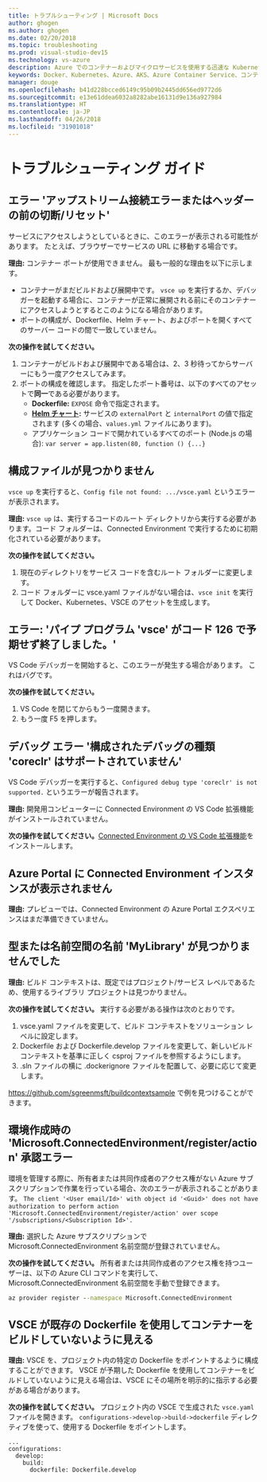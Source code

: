 ```yaml
---
title: トラブルシューティング | Microsoft Docs
author: ghogen
ms.author: ghogen
ms.date: 02/20/2018
ms.topic: troubleshooting
ms.prod: visual-studio-dev15
ms.technology: vs-azure
description: Azure でのコンテナーおよびマイクロサービスを使用する迅速な Kubernetes 開発
keywords: Docker、Kubernetes、Azure、AKS、Azure Container Service、コンテナー
manager: douge
ms.openlocfilehash: b41d228bcced6149c95b09b2445dd656ed9772d6
ms.sourcegitcommit: e13e61ddea6032a8282abe16131d9e136a927984
ms.translationtype: HT
ms.contentlocale: ja-JP
ms.lasthandoff: 04/26/2018
ms.locfileid: "31901018"
---
```

# <a name="troubleshooting-guide"></a>トラブルシューティング ガイド

## <a name="error-upstream-connect-error-or-disconnectreset-before-headers"></a>エラー 'アップストリーム接続エラーまたはヘッダーの前の切断/リセット'
サービスにアクセスしようとしているときに、このエラーが表示される可能性があります。 たとえば、ブラウザーでサービスの URL に移動する場合です。 

**理由:** コンテナー ポートが使用できません。 最も一般的な理由を以下に示します。 
* コンテナーがまだビルドおよび展開中です。 `vsce up` を実行するか、デバッガーを起動する場合に、コンテナーが正常に展開される前にそのコンテナーにアクセスしようとするとこのようになる場合があります。
* ポートの構成が、Dockerfile、Helm チャート、およびポートを開くすべてのサーバー コードの間で一致していません。

**次の操作を試してください。**
1. コンテナーがビルドおよび展開中である場合は、2、3 秒待ってからサーバーにもう一度アクセスしてみます。 
1. ポートの構成を確認します。 指定したポート番号は、以下のすべてのアセットで**同一**である必要があります。
    * **Dockerfile:** `EXPOSE` 命令で指定されます。
    * **[Helm チャート](https://docs.helm.sh):** サービスの `externalPort` と `internalPort` の値で指定されます (多くの場合、`values.yml` ファイルにあります)。
    * アプリケーション コードで開かれているすべてのポート (Node.js の場合): `var server = app.listen(80, function () {...}`


## <a name="config-file-not-found"></a>構成ファイルが見つかりません
`vsce up` を実行すると、`Config file not found: .../vsce.yaml` というエラーが表示されます。

**理由:** `vsce up` は、実行するコードのルート ディレクトリから実行する必要があります。コード フォルダーは、Connected Environment で実行するために初期化されている必要があります。

**次の操作を試してください。**
1. 現在のディレクトリをサービス コードを含むルート フォルダーに変更します。 
1. コード フォルダーに vsce.yaml ファイルがない場合は、`vsce init` を実行して Docker、Kubernetes、VSCE のアセットを生成します。

## <a name="error-the-pipe-program-vsce-exited-unexpectedly-with-code-126"></a>エラー: 'パイプ プログラム 'vsce' がコード 126 で予期せず終了しました。'
VS Code デバッガーを開始すると、このエラーが発生する場合があります。 これはバグです。

**次の操作を試してください。**
1. VS Code を閉じてからもう一度開きます。
2. もう一度 F5 を押します。


## <a name="debugging-error-configured-debug-type-coreclr-is-not-supported"></a>デバッグ エラー '構成されたデバッグの種類 'coreclr' はサポートされていません'
VS Code デバッガーを実行すると、`Configured debug type 'coreclr' is not supported.` というエラーが報告されます。

**理由:** 開発用コンピューターに Connected Environment の VS Code 拡張機能がインストールされていません。

**次の操作を試してください。**[Connected Environment の VS Code 拡張機能](get-started-netcore-01.md#get-kubernetes-debugging-for-vs-code)をインストールします。


## <a name="the-azure-portal-doesnt-show-connected-environment-instances"></a>Azure Portal に Connected Environment インスタンスが表示されません

**理由:** プレビューでは、Connected Environment の Azure Portal エクスペリエンスはまだ準備できていません。


## <a name="the-type-or-namespace-name-mylibrary-could-not-be-found"></a>型または名前空間の名前 'MyLibrary' が見つかりませんでした

**理由:** ビルド コンテキストは、既定ではプロジェクト/サービス レベルであるため、使用するライブラリ プロジェクトは見つかりません。

**次の操作を試してください。** 実行する必要がある操作は次のとおりです。
1. vsce.yaml ファイルを変更して、ビルド コンテキストをソリューション レベルに設定します。
2. Dockerfile および Dockerfile.develop ファイルを変更して、新しいビルド コンテキストを基準に正しく csproj ファイルを参照するようにします。
3. .sln ファイルの横に .dockerignore ファイルを配置して、必要に応じて変更します。

https://github.com/sgreenmsft/buildcontextsample で例を見つけることができます。

## <a name="microsoftconnectedenvironmentregisteraction-authorization-error-when-creating-an-environment"></a>環境作成時の 'Microsoft.ConnectedEnvironment/register/action' 承認エラー
環境を管理する際に、所有者または共同作成者のアクセス権がない Azure サブスクリプションで作業を行っている場合、次のエラーが表示されることがあります。
`The client '<User email/Id>' with object id '<Guid>' does not have authorization to perform action 'Microsoft.ConnectedEnvironment/register/action' over scope '/subscriptions/<Subscription Id>'.`

**理由:** 選択した Azure サブスクリプションで Microsoft.ConnectedEnvironment 名前空間が登録されていません。

**次の操作を試してください。** 所有者または共同作成者のアクセス権を持つユーザーは、以下の Azure CLI コマンドを実行して、Microsoft.ConnectedEnvironment 名前空間を手動で登録できます。

```cmd
az provider register --namespace Microsoft.ConnectedEnvironment
```

## <a name="vsce-doesnt-seem-to-use-my-existing-dockerfile-to-build-a-container"></a>VSCE が既存の Dockerfile を使用してコンテナーをビルドしていないように見える 

**理由:** VSCE を、プロジェクト内の特定の Dockerfile をポイントするように構成することができます。 VSCE が予期した Dockerfile を使用してコンテナーをビルドしていないように見える場合は、VSCE にその場所を明示的に指示する必要がある場合があります。 

**次の操作を試してください。** プロジェクト内の VSCE で生成された `vsce.yaml` ファイルを開きます。 `configurations->develop->build->dockerfile` ディレクティブを使って、使用する Dockerfile をポイントします。

```
...
configurations:
  develop:
    build:
      dockerfile: Dockerfile.develop
```